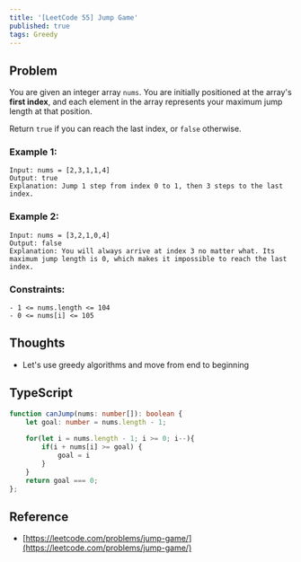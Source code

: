```yaml
---
title: '[LeetCode 55] Jump Game'
published: true
tags: Greedy
---
```


## Problem

You are given an integer array `nums`. You are initially positioned at the array's **first index**, and each element in the array represents your maximum jump length at that position.

Return `true` if you can reach the last index, or `false` otherwise.

### Example 1:

```
Input: nums = [2,3,1,1,4]
Output: true
Explanation: Jump 1 step from index 0 to 1, then 3 steps to the last index.
```

### Example 2:

```
Input: nums = [3,2,1,0,4]
Output: false
Explanation: You will always arrive at index 3 no matter what. Its maximum jump length is 0, which makes it impossible to reach the last index.
```
 
### Constraints:

```
- 1 <= nums.length <= 104
- 0 <= nums[i] <= 105
```

## Thoughts

- Let's use greedy algorithms and move from end to beginning

## TypeScript

```TypeScript
function canJump(nums: number[]): boolean {
    let goal: number = nums.length - 1;
    
    for(let i = nums.length - 1; i >= 0; i--){
        if(i + nums[i] >= goal) {
            goal = i
        }
    }
    return goal === 0;
};
```

## Reference

- [https://leetcode.com/problems/jump-game/](https://leetcode.com/problems/jump-game/)